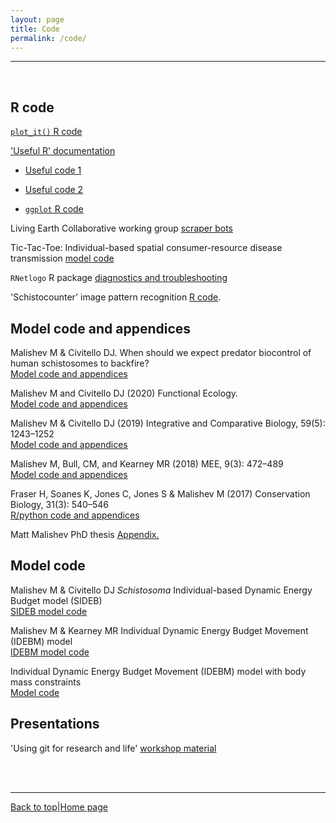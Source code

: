```yaml
---
layout: page
title: Code      
permalink: /code/
---  
```

<a id="top"></a>

******        
    
<br>     

## R code         

[`plot_it()` R code](https://github.com/darwinanddavis/plot_it)  

['Useful R' documentation](https://github.com/darwinanddavis/UsefulCode)  

* [Useful code 1](https://darwinanddavis.github.io/UsefulCode/UsefulCode.html)  

* [Useful code 2](https://darwinanddavis.github.io/UsefulCode/UsefulCode2.html)  

* [`ggplot` R code](https://darwinanddavis.github.io/UsefulCode/UsefulCode_ggplot.html)    

Living Earth Collaborative working group [scraper bots](https://github.com/darwinanddavis/LECWorkingGroup)  

Tic-Tac-Toe: Individual-based spatial consumer-resource disease transmission [model code](https://github.com/darwinanddavis/tictactoe)    
  
`RNetlogo` R package [diagnostics and troubleshooting](https://github.com/darwinanddavis/rnetlogo_diagnostics)   

'Schistocounter' image pattern recognition [R code](https://github.com/darwinanddavis/SchistoCount).    
  
## Model code and appendices       

Malishev M & Civitello DJ. When should we expect predator biocontrol of human schistosomes to backfire?   
[Model code and appendices](https://github.com/darwinanddavis/MalishevCivitello_biocontrol)      

Malishev M and Civitello DJ (2020) Functional Ecology.  
[Model code and appendices](https://github.com/darwinanddavis/MalishevCivitello_hostcontrol)            

Malishev M & Civitello DJ (2019) Integrative and Comparative Biology, 59(5): 1243–1252    
[Model code and appendices](https://github.com/darwinanddavis/MalishevCivitello_SICB)          

Malishev M, Bull, CM, and Kearney MR (2018) MEE, 9(3): 472–489  
[Model code and appendices](https://github.com/darwinanddavis/MalishevBullKearney)     
  
Fraser H, Soanes K, Jones C, Jones S & Malishev M (2017) Conservation Biology, 31(3): 540–546   
[R/python code and appendices](https://github.com/darwinanddavis/Fraser_etal_2017)            

Matt Malishev PhD thesis 
[Appendix.](https://github.com/darwinanddavis/Thesis)        

## Model code    

Malishev M & Civitello DJ _Schistosoma_ Individual-based Dynamic Energy Budget model (SIDEB)    
[SIDEB model code](https://github.com/darwinanddavis/SchistoIBM)           

Malishev M & Kearney MR Individual Dynamic Energy Budget Movement (IDEBM) model      
[IDEBM model code](https://github.com/darwinanddavis/Sleepy_IBM)        

Individual Dynamic Energy Budget Movement (IDEBM) model with body mass constraints   
[Model code](https://github.com/darwinanddavis/adultjuv)             
  
## Presentations             

'Using git for research and life' [workshop material](https://github.com/darwinanddavis/githubpres)        

<br>  
<br>  
  
******  

[Back to top](#top)|[Home page](./index.md)

  